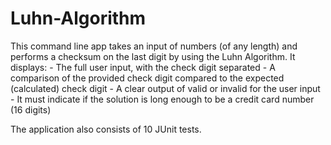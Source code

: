 # Luhn-Algorithm
This command line app takes an input of numbers (of any length) and performs a checksum on the last digit by using the Luhn Algorithm.
It displays:
    - The full user input, with the check digit separated
    - A comparison of the provided check digit compared to the expected (calculated) check digit
    - A clear output of valid or invalid for the user input
    - It must indicate if the solution is long enough to be a credit card number (16 digits)
    
The application also consists of 10 JUnit tests.
